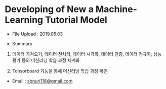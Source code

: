# Developing of New a Machine-Learning Tutorial Model

- File Upload : 2019.05.03

- Summary

1. 데이터 가져오기, 데이터 전처리, 데이터 시각화, 데이터 검증, 데이터 정규화, 성능 평가 등의 머신러닝 학습 과정 체계화

2. Tensorboard 기능을 통해 머신러닝 학습 과정 확인

- Email : sbnuri118@gmail.com
